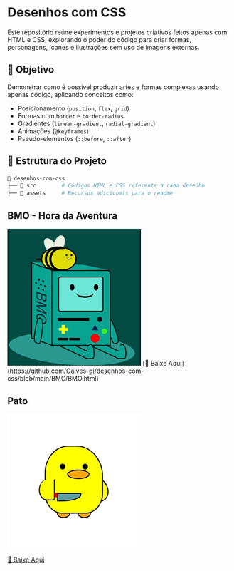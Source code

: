 
# Desenhos com CSS

Este repositório reúne experimentos e projetos criativos feitos apenas com HTML e CSS, explorando o poder do código para criar formas, personagens, ícones e ilustrações sem uso de imagens externas.

## 📌 Objetivo
Demonstrar como é possível produzir artes e formas complexas usando apenas código, aplicando conceitos como:

- Posicionamento (`position`, `flex`, `grid`)
- Formas com `border` e `border-radius`
- Gradientes (`linear-gradient`, `radial-gradient`)
- Animações (`@keyframes`)
- Pseudo-elementos (`::before`, `::after`)

## 📂 Estrutura do Projeto
```bash
📁 desenhos-com-css
├── 📁 src        # Códigos HTML e CSS referente a cada desenho
├── 📁 assets     # Recursos adicionais para o readme
```

## BMO - Hora da Aventura
<img src="https://github.com/Galves-gi/desenhos-com-css/blob/main/assets/bmo.png" alt="Meu desenho do BMO da hora de aventura com html e css" width="300">
[🔗 Baixe Aqui](https://github.com/Galves-gi/desenhos-com-css/blob/main/BMO/BMO.html)

## Pato
<img src="https://github.com/Galves-gi/desenhos-com-css/blob/main/assets/pato.png" alt="Meu desenho de pato com html e css" width="300">

[🔗 Baixe Aqui](https://github.com/Galves-gi/desenhos-com-css/blob/main/Pato/path.html)
